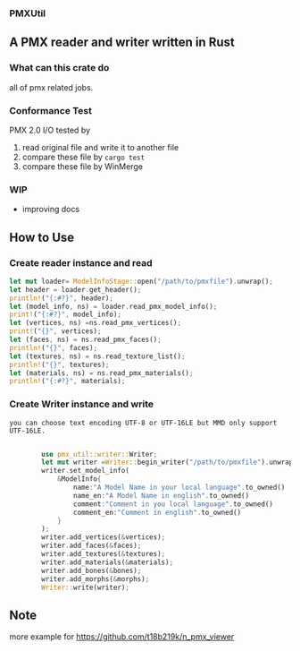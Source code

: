 ### PMXUtil
## A PMX reader and writer written in Rust
### What can this crate do
all of pmx related jobs.
### Conformance Test
PMX 2.0 I/O tested by
 1. read original file and write it to another file
 2. compare these file  by `cargo test`
 3. compare these file by WinMerge 
### WIP
  * improving docs

## How to Use

###  Create reader instance and read  

``` rust
let mut loader= ModelInfoStage::open("/path/to/pmxfile").unwrap();
let header = loader.get_header();
println!("{:#?}", header);
let (model_info, ns) = loader.read_pmx_model_info();
print!("{:#?}", model_info);
let (vertices, ns) =ns.read_pmx_vertices();
print!("{}", vertices);
let (faces, ns) = ns.read_pmx_faces();
println!("{}", faces);
let (textures, ns) = ns.read_texture_list();
println!("{}", textures);
let (materials, ns) = ns.read_pmx_materials();
println!("{:#?}", materials);
```

### Create Writer instance and write
    you can choose text encoding UTF-8 or UTF-16LE but MMD only support UTF-16LE.

``` rust

        use pmx_util::writer::Writer;
        let mut writer =Writer::begin_writer("/path/to/pmxfile").unwrap();
        writer.set_model_info(
            &ModelInfo{
                name:"A Model Name in your local language".to_owned()
                name_en:"A Model Name in english".to_owned()
                comment:"Comment in you local language".to_owned()
                comment_en:"Comment in english".to_owned()
            }
        );
        writer.add_vertices(&vertices);
        writer.add_faces(&faces);
        writer.add_textures(&textures);
        writer.add_materials(&materials);
        writer.add_bones(&bones);
        writer.add_morphs(&morphs);
        Writer::write(writer);
```
## Note 

 more example for https://github.com/t18b219k/n_pmx_viewer
 